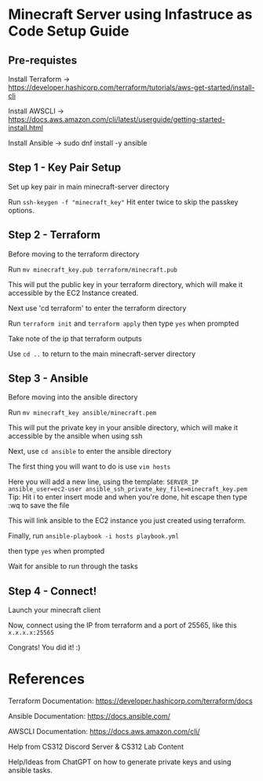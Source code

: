 # Minecraft Server using Infastruce as Code Setup Guide 

## Pre-requistes
  
  Install Terraform -> https://developer.hashicorp.com/terraform/tutorials/aws-get-started/install-cli
  
  Install AWSCLI -> https://docs.aws.amazon.com/cli/latest/userguide/getting-started-install.html
  
  Install Ansible -> sudo dnf install -y ansible
  
  ## Step 1 - Key Pair Setup
  
  Set up key pair in main minecraft-server directory
  
  Run `ssh-keygen -f "minecraft_key"`
  Hit enter twice to skip the passkey options.

## Step 2 - Terraform

  Before moving to the terraform directory
  
  Run `mv minecraft_key.pub terraform/minecraft.pub`
  
  This will put the public key in your terraform directory, which will make it accessible by the EC2 Instance created.
  
  Next use 'cd terraform' to enter the terraform directory
  
  Run 
  `
  terraform init
  ` and `terraform apply`
  then type `yes` when prompted
  
  Take note of the ip that terraform outputs
  
  Use `cd ..` to return to the main minecraft-server directory

## Step 3 - Ansible

Before moving into the ansible directory

Run `mv minecraft_key ansible/minecraft.pem`

This will put the private key in your ansible directory, which will make it accessible by the ansible when using ssh

Next, use `cd ansible` to enter the ansible directory

The first thing you will want to do is use `vim hosts` 

Here you will add a new line, using the template: 
`SERVER_IP ansible_user=ec2-user ansible_ssh_private_key_file=minecraft_key.pem`
Tip: Hit i to enter insert mode and when you're done, hit escape then type :wq to save the file

This will link ansible to the EC2 instance you just created using terraform.

Finally, run `ansible-playbook -i hosts playbook.yml`

then type `yes` when prompted

Wait for ansible to run through the tasks

## Step 4 - Connect!

Launch your minecraft client

Now, connect using the IP from terraform and a port of 25565, like this `x.x.x.x:25565`

Congrats! You did it! :)

# References

Terraform Documentation: https://developer.hashicorp.com/terraform/docs

Ansible Documentation: https://docs.ansible.com/

AWSCLI Documentation: https://docs.aws.amazon.com/cli/

Help from CS312 Discord Server & CS312 Lab Content 

Help/Ideas from ChatGPT on how to generate private keys and using ansible tasks. 




